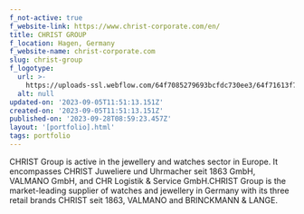```yaml
---
f_not-active: true
f_website-link: https://www.christ-corporate.com/en/
title: CHRIST GROUP
f_location: Hagen, Germany
f_website-name: christ-corporate.com
slug: christ-group
f_logotype:
  url: >-
    https://uploads-ssl.webflow.com/64f7085279693bcfdc730ee3/64f71613f745fe6ec45ac4db_Christ.png
  alt: null
updated-on: '2023-09-05T11:51:13.151Z'
created-on: '2023-09-05T11:51:13.151Z'
published-on: '2023-09-28T08:59:23.457Z'
layout: '[portfolio].html'
tags: portfolio
---
```


CHRIST Group is active in the jewellery and watches sector in Europe. It encompasses CHRIST Juweliere und Uhrmacher seit 1863 GmbH, VALMANO GmbH, and CHR Logistik & Service GmbH.CHRIST Group is the market-leading supplier of watches and jewellery in Germany with its three retail brands CHRIST seit 1863, VALMANO and BRINCKMANN & LANGE.  

  

‍
